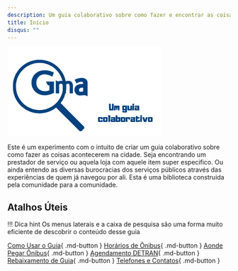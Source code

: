 ```yaml
---
description: Um guia colaborativo sobre como fazer e encontrar as coisas em Guararema São Paulo
title: Início
disqus: ""
---
```



![Apresentação](img/capa.png)

Este é um experimento com o intuito de criar um guia colaborativo sobre como fazer as coisas acontecerem na cidade. 
Seja encontrando um prestador de serviço ou aquela loja com aquele item super especifico. 
Ou ainda entendo as diversas burocracias dos serviços públicos através das experiências de quem já navegou por ali.
Esta é uma biblioteca construida pela comunidade para a comunidade.


## Atalhos Úteis


!!! Dica hint
    Os menus laterais e a caixa de pesquisa são uma forma muito eficiente de descobrir o conteúdo desse guia


[Como Usar o Guia](sobre/){ .md-button }
[Horários de Ônibus](onibus/){ .md-button }
[Aonde Pegar Ônibus](onibus/#onde-pegar-os-onibus){ .md-button }
[Agendamento DETRAN](detran/#agendar-visita-detran){ .md-button }
[Rebaixamento de Guia](servicos_publicos/#rebaixamento-de-guia){ .md-button }
[Telefones e Contatos](prefeitura/#telefones_publicos){ .md-button }

